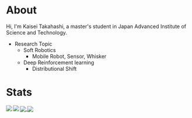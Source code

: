 # About 
Hi, I'm Kaisei Takahashi, a master's student in Japan Advanced Institute of Science and Technology.

- Research Topic
  - Soft Robotics
    - Mobile Robot, Sensor, Whisker
  - Deep Reinforcement learning
    - Distributional Shift

# Stats
<a href="https://github.com/anuraghazra/github-readme-stats">
  <img align="left" src="https://github-readme-stats.vercel.app/api?username=T-Kaisei&count_private=true&show_icons=true&theme=radical" />
</a>
<a href="https://github.com/anuraghazra/github-readme-stats">
  <img align="left" src="https://github-readme-stats.vercel.app/api/top-langs/?username=T-Kaisei&count_private=true&theme=radical" />
</a>

<a href="https://github.com/anuraghazra/github-readme-stats">
  <img align="center" src="https://github-readme-stats.vercel.app/api/pin/?username=T-Kaisei&repo=github-readme-stats" />
</a>
<a href="https://github.com/anuraghazra/convoychat">
  <img align="center" src="https://github-readme-stats.vercel.app/api/pin/?username=T-Kaisei&repo=convoychat" />
</a>
